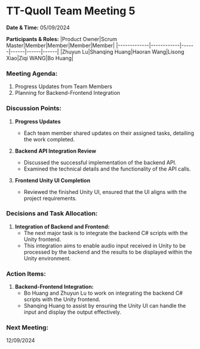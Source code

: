 # TT-Quoll Team Meeting 5

**Date & Time:** 05/09/2024

**Participants & Roles:**
|Product Owner|Scrum Master|Member|Member|Member|Member|
|-------------|------------|------|------|------|------|
|Zhuyun Lu|Shanqing Huang|Haoran Wang|Lisong Xiao|Ziqi WANG|Bo Huang|

### Meeting Agenda:
1. Progress Updates from Team Members
2. Planning for Backend-Frontend Integration

### Discussion Points:

1. **Progress Updates**
   - Each team member shared updates on their assigned tasks, detailing the work completed.

2. **Backend API Integration Review**
   - Discussed the successful implementation of the backend API.
   - Examined the technical details and the functionality of the API calls.

3. **Frontend Unity UI Completion**
   - Reviewed the finished Unity UI, ensured that the UI aligns with the project requirements.

### Decisions and Task Allocation:

1. **Integration of Backend and Frontend:**
   - The next major task is to integrate the backend C# scripts with the Unity frontend.
   - This integration aims to enable audio input received in Unity to be processed by the backend and the results to be displayed within the Unity environment.

### Action Items:

1. **Backend-Frontend Integration:**
   - Bo Huang and Zhuyun Lu to work on integrating the backend C# scripts with the Unity frontend.
   - Shanqing Huang to assist by ensuring the Unity UI can handle the input and display the output effectively.

### Next Meeting:
12/09/2024
